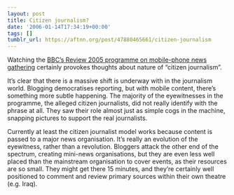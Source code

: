 ```yaml
---
layout: post
title: Citizen journalism?
date: '2006-01-14T17:34:19+00:00'
tags: []
tumblr_url: https://aftnn.org/post/47880465661/citizen-journalism
---
```

<p>Watching the <a href="http://news.bbc.co.uk/nolavconsole/ukfs_news/hi/newsid_4550000/newsid_4553800/bb_wm_4553802.stm?scope=nolavconsole&amp;tab=nolavconsole&amp;q=how%20mobile%20changed%20the%20face%20of%20news&amp;edition=ukfs&amp;mediaformat=bb_wm_&amp;start=&amp;order=">BBC&rsquo;s Review 2005 programme on mobile-phone news gathering</a> certainly provokes thoughts about nature of &ldquo;citizen journalism&rdquo;.</p>
<p>It&rsquo;s clear that there is a massive shift is underway with in the journalism world. Blogging democratises reporting, but with mobile content, there&rsquo;s something more subtle happening. The majority of the eyewitnesses in the programme, the alleged citizen journalists, did not really identify with the phrase at all. They saw their role almost just as simple cogs in the machine, snapping pictures to support the real journalists.</p>
<p>Currently at least the citizen journalist model works because content is passed to a major news organisation. It&rsquo;s really an evolution of the eyewitness, rather than a revolution. Bloggers attack the other end of the spectrum, creating mini-news organisations, but they are even less well placed than the mainstream organisation to cover events, as their resources are so small. They might get there 15 minutes, and they&rsquo;re certainly well positioned to comment and review primary sources within their own theatre (e.g. Iraq).</p>
